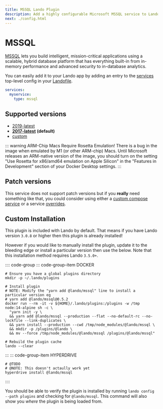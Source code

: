 ```yaml
---
title: MSSQL Lando Plugin
description: Add a highly configurable Microsoft MSSQL service to Lando for local development with all the power of Docker and Docker Compose
next: ./config.html
---
```


# MSSQL

[MSSQL](https://www.microsoft.com/en-us/sql-server/sql-server-2016) lets you build intelligent, mission-critical applications using a scalable, hybrid database platform that has everything built-in from in-memory performance and advanced security to in-database analytics.

You can easily add it to your Lando app by adding an entry to the [services](https://docs.lando.dev/config/services.html) top-level config in your [Landofile](https://docs.lando.dev/config/lando.html).

```yaml
services:
  myservice:
    type: mssql
```

## Supported versions

*   [2019-latest](https://hub.docker.com/_/microsoft-mssql-server)
*   **[2017-latest](https://hub.docker.com/_/microsoft-mssql-server)** **(default)**
*   [custom](https://docs.lando.dev/config/services.html#advanced)

::: warning ARM-Chip Macs Require Rosetta Emulation!
There is a bug in the image when emulated by M1 (or other ARM-chip) Macs. Until Microsoft releases an ARM-native version of the image, you should turn on the setting "Use Rosetta for x86/amd64 emulation on Apple Silicon" in the "Features in Development" section of your Docker Desktop settings.
:::

## Patch versions

This service does not support patch versions but if you **really** need something like that, you could consider using either a [custom compose service](https://docs.lando.dev/compose) or a service [overrides](https://docs.lando.dev/config/services.html#overrides).

## Custom Installation

This plugin is included with Lando by default. That means if you have Lando version `3.0.8` or higher then this plugin is already installed!

However if you would like to manually install the plugin, update it to the bleeding edge or install a particular version then use the below. Note that this installation method requires Lando `3.5.0+`.

:::: code-group
::: code-group-item DOCKER
```bash:no-line-numbers
# Ensure you have a global plugins directory
mkdir -p ~/.lando/plugins

# Install plugin
# NOTE: Modify the "yarn add @lando/mssql" line to install a particular version eg
# yarn add @lando/mssql@0.5.2
docker run --rm -it -v ${HOME}/.lando/plugins:/plugins -w /tmp node:14-alpine sh -c \
  "yarn init -y \
  && yarn add @lando/mssql --production --flat --no-default-rc --no-lockfile --link-duplicates \
  && yarn install --production --cwd /tmp/node_modules/@lando/mssql \
  && mkdir -p /plugins/@lando \
  && mv --force /tmp/node_modules/@lando/mssql /plugins/@lando/mssql"

# Rebuild the plugin cache
lando --clear
```
:::
::: code-group-item HYPERDRIVE
```bash:no-line-numbers
# @TODO
# @NOTE: This doesn't actaully work yet
hyperdrive install @lando/mssql
```
::::

You should be able to verify the plugin is installed by running `lando config --path plugins` and checking for `@lando/mssql`. This command will also show you _where_ the plugin is being loaded from.
